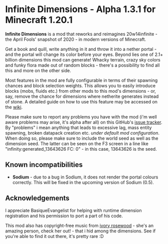 # Infinite Dimensions - Alpha 1.3.1 for Minecraft 1.20.1

**Infinite Dimensions** is a mod that reworks and reimagines 20w14infinite - the April Fools' snapshot of 2020 - in modern versions of Minecraft.

Get a book and quill, write anything in it and throw it into a nether portal - and the portal will change its color before your eyes. Beyond lies one of 2.1+ billion dimensions this mod can generate! Whacky terrain, crazy sky colors and funky flora made out of random blocks - there's a possibility to find all this and more on the other side.

Most features in the mod are fully configurable in terms of their spawning chances and block selection weights. This allows you to easily introduce blocks (mobs, fluids etc.) from other mods to this mod's dimensions - or, say, remove the chance for dimensions where netherite generates instead of stone. A detailed guide on how to use this feature may be accessed on the [wiki](https://github.com/LeraRiemann/ProjectInfinity/wiki/Configuring-the-mod).

Please make sure to report any problems you have with the mod (i'm well aware problems may arise, it's alpha after all) on this GitHub's [issue tracker](https://github.com/LeraRiemann/ProjectInfinity/issues). By "problems" i mean anything that leads to excessive lag, mass entity spawning, broken datapack creation etc. *under default mod configuration*. When doing so, please make sure to include the world seed as well as the dimension seed. The latter can be seen on the F3 screen in a line like "infinity:generated_13643626 FC: 0" - in this case, 13643626 is the seed.

## Known incompatibilities

* **Sodium** - due to a bug in Sodium, it does not render the portal colours correctly. This will be fixed in the upcoming version of Sodium (0.5).

## Acknowledgements

I appreciate BasiqueEvangelist for helping with runtime dimension registration and his permission to port a part of his code.

This mod also has copyright-free music from [ivory rosewood](https://www.youtube.com/@ivorysoundtracks980) - she's an amazing person, check her out! - that i hid among the dimensions. See if you're able to find it out there, it's pretty rare :D
